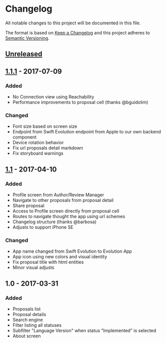 # Changelog
All notable changes to this project will be documented in this file.

The format is based on [Keep a Changelog](http://keepachangelog.com/en/1.0.0/)
and this project adheres to [Semantic Versioning](http://semver.org/spec/v2.0.0.html).

## [Unreleased]

## [1.1.1] - 2017-07-09
### Added
- No Connection view using Reachability
- Performance improvements to proposal cell (thanks @bguidolim)

### Changed
- Font size based on screen size
- Endpoint from Swift Evolution endpoint from Apple to our own backend component
- Device rotation behavior
- Fix url proposals detail markdown
- Fix storyboard warnings

## [1.1] - 2017-04-10
### Added
- Profile screen from Author/Review Manager
- Navigate to other proposals from proposal detail
- Share proposal
- Access to Profile screen directly from proposal cell
- Routes to navigate thought the app using url schemes
- Changelog structure (thanks @barbosa)
- Adjusts to support iPhone SE

### Changed
- App name changed from Swift Evolution to Evolution App
- App icon using new colors and visual identity
- Fix proposal title with html entities
- Minor visual adjusts 

## 1.0 - 2017-03-31
### Added
- Proposals list
- Proposal details
- Search engine
- Filter listing all statuses
- Subfilter "Language Version" when status "Implemented" is selected
- About screen

[Unreleased]: https://github.com/evolution-app/ios/compare/master...development
[1.1.1]: https://github.com/evolution-app/ios/compare/v1.1...v1.1.1
[1.1]: https://github.com/evolution-app/ios/compare/v1.0...v1.1